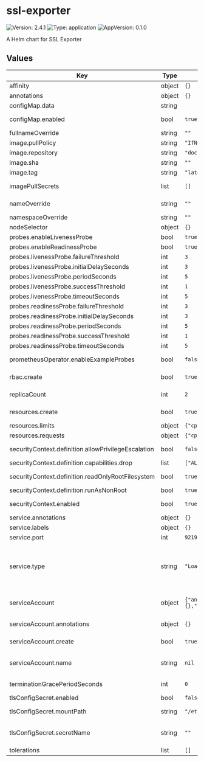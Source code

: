 # ssl-exporter

![Version: 2.4.1](https://img.shields.io/badge/Version-2.4.1-informational?style=flat-square) ![Type: application](https://img.shields.io/badge/Type-application-informational?style=flat-square) ![AppVersion: 0.1.0](https://img.shields.io/badge/AppVersion-0.1.0-informational?style=flat-square)

A Helm chart for SSL Exporter

## Values

| Key | Type | Default | Description |
|-----|------|---------|-------------|
| affinity | object | `{}` | Affinity for controller pod assignment |
| annotations | object | `{}` | Add annotations to all the deployed resources |
| configMap.data | string | | ssl-exporter modules configuration |
| configMap.enabled | bool | `true` | Enable ssl-exporter modules configuration to be mounted as volume config map. |
| fullnameOverride | string | `""` | String to fully override chart fullname template |
| image.pullPolicy | string | `"IfNotPresent"` | sll-exporter image pull policy |
| image.repository | string | `"docker.io/xjulio/ssl-exporter"` | ssl-exporter qualified image repository |
| image.sha | string | `""` | ssl-exporter image sha |
| image.tag | string | `"latest"` | ssl-export image tag |
| imagePullSecrets | list | `[]` | Specify docker-registry secret names as an array |
| nameOverride | string | `""` | String to partially override chart name include (will maintain the release name) |
| namespaceOverride | string | `""` | String to override chart namespace |
| nodeSelector | object | `{}` | Node labels for controller pod assignment |
| probes.enableLivenessProbe | bool | `true` | Enable livenessProbe |
| probes.enableReadinessProbe | bool | `true` | Enable readinessProbe |
| probes.livenessProbe.failureThreshold | int | `3` | Failure threshold for livenessProbe |
| probes.livenessProbe.initialDelaySeconds | int | `3` | Initial delay seconds for livenessProbe |
| probes.livenessProbe.periodSeconds | int | `5` | Period seconds for livenessProbe |
| probes.livenessProbe.successThreshold | int | `1` | Success threshold for livenessProbe |
| probes.livenessProbe.timeoutSeconds | int | `5` | Timeout seconds for livenessProbe |
| probes.readinessProbe.failureThreshold | int | `3` | Failure threshold for readinessProbe |
| probes.readinessProbe.initialDelaySeconds | int | `3` | Initial delay seconds for readinessProbe |
| probes.readinessProbe.periodSeconds | int | `5` | Period seconds for readinessProbe |
| probes.readinessProbe.successThreshold | int | `1` | Success threshold for readinessProbe |
| probes.readinessProbe.timeoutSeconds | int | `5` | Timeout seconds for readinessProbe |
| prometheusOperator.enableExampleProbes | bool | `false` | Enable deployment of sample prometheus probes |
| rbac.create | bool | `true` | Specifies whether to install and use RBAC rules |
| replicaCount | int | `2` | Number of ssl-exporter pods to load balance between |
| resources.create | bool | `true` | Enable resources restrictions to the ssl-exporter container |
| resources.limits | object | `{"cpu":"500m","memory":"256Mi"}` | The resources limits for the container |
| resources.requests | object | `{"cpu":"200m","memory":"128Mi"}` | The requested resources for the container |
| securityContext.definition.allowPrivilegeEscalation | bool | `false` | Enables privilege Escalation context for the pod. |
| securityContext.definition.capabilities.drop | list | `["ALL"]` | Drop capabilities for the securityContext |
| securityContext.definition.readOnlyRootFilesystem | bool | `true` | Allows the pod to mount the RootFS as ReadOnly |
| securityContext.definition.runAsNonRoot | bool | `true` | Set pod Security Context runAsNonRoot |
| securityContext.enabled | bool | `true` | Enabled ssl-expoeter container Security Context |
| service.annotations | object | `{}` | Annotations for the ssl-exporter service |
| service.labels | object | `{}` | Extra labels for the ssl-exporter service |
| service.port | int | `9219` | ssl-exporter service port |
| service.type | string | `"LoadBalancer"` | How the Service is exposed. Defaults to ClusterIP. Valid options are ClusterIP, NodePort, LoadBalancer, ExternalName ref: https://kubernetes.io/docs/concepts/services-networking/service/#publishing-services-service-types |
| serviceAccount | object | `{"annotations":{},"create":true,"name":null}` | Service account for ssl-exporter to use. ref: https://kubernetes.io/docs/tasks/configure-pod-container/configure-service-account/ |
| serviceAccount.annotations | object | `{}` | Annotations for service account. Evaluated as a template. Only used if create is true. |
| serviceAccount.create | bool | `true` | Specifies whether a ServiceAccount should be created |
| serviceAccount.name | string | `nil` | Name of the service account to use. If not set and create is true, a name is generated using the fullname template. |
| terminationGracePeriodSeconds | int | `0` | In seconds, time the given to the ssl-exporter pod needs to terminate gracefully |
| tlsConfigSecret.enabled | bool | `false` | Enable a custom secret to be mounted |
| tlsConfigSecret.mountPath | string | `"/etc/tls"` | Path where the secret will be mounted inside the container |
| tlsConfigSecret.secretName | string | `""` | Secret name to be mounted. Secret must exists in the same namespace where the chart is deployed. |
| tolerations | list | `[]` | Tolerations for controller pod assignment |

